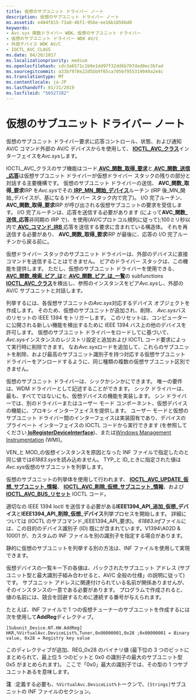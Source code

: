 ```yaml
---
title: 仮想のサブユニット ドライバー ノート
description: 仮想のサブユニット ドライバー ノート
ms.assetid: e484f815-73a8-46f1-956e-ee16b1856bd0
keywords:
- Avc.sys 関数ドライバー WDK、仮想のサブユニット ドライバー
- 仮想のサブユニット ドライバー WDK AV/C
- 外部デバイス WDK AV/C
- IOCTL_AVC_CLASS
ms.date: 04/20/2017
ms.localizationpriority: medium
ms.openlocfilehash: cdc3a6571c1b9e1dd97f32dd6b707ded0ec3bfad
ms.sourcegitcommit: a33b7978e22d5bb9f65ca7056f955319049a2e4c
ms.translationtype: MT
ms.contentlocale: ja-JP
ms.lasthandoff: 01/31/2019
ms.locfileid: "56527282"
---
```

# <a name="virtual-subunit-driver-notes"></a>仮想のサブユニット ドライバー ノート


仮想のサブユニット ドライバー要求に応答コントロール、状態、および通知 AV/C コマンド外部の AV/C デバイスからを使用して、 [ **IOCTL\_AVC\_クラス**](https://msdn.microsoft.com/library/windows/hardware/ff560789)インターフェイスを*Avc.sys*します。

IOCTL\_AVC\_クラスのサブ機能はコード[ **AVC\_関数\_取得\_要求**](https://msdn.microsoft.com/library/windows/hardware/ff554163)と[ **AVC\_関数\_送信\_応答**](https://msdn.microsoft.com/library/windows/hardware/ff554170)は仮想サブユニット ドライバーが仮想ドライバー スタックの残りの部分と対話する主要機構です。 仮想のサブユニット ドライバーの送信、 **AVC\_関数\_取得\_要求**IRP を*Avc.sys*でその[ **IRP\_MN\_開始\_デバイス**](https://msdn.microsoft.com/library/windows/hardware/ff551749)ルーチン (IRP 後\_MN\_開始\_デバイスが、基になるドライバー スタック内で完了)。 I/O 完了ルーチン、 **AVC\_関数\_取得\_要求**IRP が呼び出される仮想サブユニットの要求を受信します。 I/O 完了ルーチンは、応答を送信する必要があります (によって**AVC\_関数\_送信\_応答**非同期の IRP で)、を使用(AV/Cプロトコル規則に従って);100ミリ秒以内で[ **AVC\_コマンド\_IRB** ](https://msdn.microsoft.com/library/windows/hardware/ff554140)応答を送信する要求に含まれている構造体。 それを再送信する必要があり、 **AVC\_関数\_取得\_要求**IRP が最後に、応答の I/O 完了ルーチンから戻る前に。

仮想ドライバー スタックのサブユニット ドライバーは、外部のデバイスに直接コマンドを送信することはできません。 ピアのドライバー スタックは、この機能を提供します。 ただし、仮想のサブユニット ドライバーを使用できる、 [ **AVC\_関数\_検索\_ピア\_は**](https://msdn.microsoft.com/library/windows/hardware/ff554152)と[ **AVC\_関数\_ピア\_は\_一覧**](https://msdn.microsoft.com/library/windows/hardware/ff554168)の subfunctions [ **IOCTL\_AVC\_クラス**](https://msdn.microsoft.com/library/windows/hardware/ff560789)を検出し、参照のインスタンスをピア*Avc.sys*し、外部の AV/C サブユニットと対話します。

列挙するには、各仮想サブユニットの*Avc.sys*対応するデバイス オブジェクトを作成します。 そのため、仮想のサブユニットが追加され、削除、 *Avc.sys*バスのリセットの IEEE 1394 をトリガーします。 このリセットは、コンピューターに公開される新しい機能を検出するために IEEE 1394 バス上の他のデバイスを許可します。 仮想のサブユニット ドライバーをロードしてに基づいて、 *Avc.sys*インスタンスのレジストリ設定と追加および IOCTL コード要求によって実行時に削除できます。 なお*Avc.sys*ロードを追加して、これらのサブユニットを削除、および最高のサブユニット識別子を持つ対応する仮想サブユニット ドライバーをアンロードするように、同じ種類の複数の仮想サブユニット区別できません。

仮想のサブユニット ドライバーは、シックかシンかにできます。 唯一の要件は、WDM ドライバーとして記述することができます。 シック ドライバーは、最も、すべてではないにも、仮想デバイスの機能を実装します。 シン ドライバーでは、別のドライバーまたはユーザー モード コンポーネント、仮想デバイスの機能に、プロキシ インターフェイスを提供します。 ユーザー モードと仮想のサブユニット ドライバー間のインターフェイスは実装固有であり、デバイスのプライベート インターフェイスの IOCTL コードから実行できます (を参照してください[ **IoRegisterDeviceInterface**](https://msdn.microsoft.com/library/windows/hardware/ff549506))、または[Windows Management Instrumentation](https://msdn.microsoft.com/library/windows/hardware/ff547139) (WMI)。

VEN\_と MOD\_の仮想インスタンスを原因となった INF ファイルで指定したのと同じ値では*61883.sys*を読み込めません。 TYP\_と ID\_ときに指定された値は*Avc.sys*仮想のサブユニットを列挙します。

仮想のサブユニットの列挙体を使用して行われます、 [ **IOCTL\_AVC\_UPDATE\_仮想\_サブユニット\_情報**](https://msdn.microsoft.com/library/windows/hardware/ff560798)、 [ **IOCTL\_AVC\_削除\_仮想\_サブユニット\_情報**](https://msdn.microsoft.com/library/windows/hardware/ff560793)、および[ **IOCTL\_AVC\_BUS\_リセット**](https://msdn.microsoft.com/library/windows/hardware/ff560783) IOCTL コード。

適切なの IEEE 1394 Ioctl を送信する必要がある**IEEE1394\_API\_追加\_仮想\_デバイス**と**IEEE1394\_API\_削除\_仮想\_デバイス**列挙プロセスを開始します。 詳細については (IOCTL のサブコマンド\_IEEE1394\_API\_要求)。 *61883.inf*ファイルには、この目的のデバイス識別子 (ID) 既にが含まれています。V1394\\A02D & 10001 が、カスタムの INF ファイルを別の識別子を指定する場合があります。

静的に仮想のサブユニットを列挙する別の方法は、INF ファイルを使用して実現できます。

仮想デバイスの一覧キー下の各値は、パックされたサブユニット アドレス (サブユニット型と最大識別子組み合わせると、AV/C 全般の仕様」の説明に従って) です。 サブユニット アドレスに関連付けられている名前が関係ありませんが、そのインスタンスの一意である必要があります。 プログラムで作成されると、値の名前には、競合を回避するために連続する番号が与えられます。

たとえば、INF ファイルで 1 つの仮想チューナーのサブユニットを作成するには次を使用して**AddReg**ディレクティブ。

```INF
[Subunit_Device.NT.HW.AddReg]
HKR,%VirtualAvc.DeviceList%,Tuner,0x00000001,0x28 ;0x00000001 = Binary value, 0x28 = Registry key value
```

このディレクティブが追加、REG\_0x28 のバイナリ値 (最下位の 3 つのビットにまとめられて、最上位 5 つのビットと 0x0 の識別子の最大のサブユニット型 0x5 がまとめられます)。 ここで「0x0」最大の識別子では、その型の 1 つサブユニットあるを意味します。

**注**  :定義する必要も、`%VirtualAvc.DeviceList%`トークンで、`[Strings]`サブユニットの INF ファイルのセクション。
